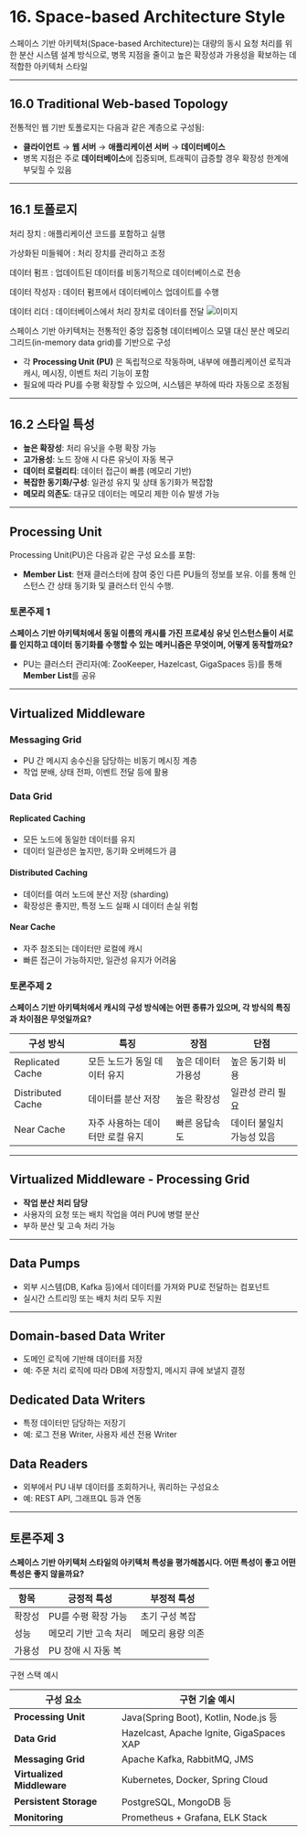 # 16. Space-based Architecture Style

스페이스 기반 아키텍처(Space-based Architecture)는 대량의 동시 요청 처리를 위한 분산 시스템 설계 방식으로, 병목 지점을 줄이고 높은 확장성과 가용성을 확보하는 데 적합한 아키텍처 스타일

---

## 16.0 Traditional Web-based Topology

전통적인 웹 기반 토폴로지는 다음과 같은 계층으로 구성됨:

- **클라이언트** → **웹 서버** → **애플리케이션 서버** → **데이터베이스**
- 병목 지점은 주로 **데이터베이스**에 집중되며, 트래픽이 급증할 경우 확장성 한계에 부딪힐 수 있음

---

## 16.1 토폴로지
처리 장치 : 애플리케이션 코드를 포함하고 실행

가상화된 미들웨어 : 처리 장치를 관리하고 조정

데이터 펌프 : 업데이트된 데이터를 비동기적으로 데이터베이스로 전송

데이터 작성자 : 데이터 펌프에서 데이터베이스 업데이트를 수행

데이터 리더 : 데이터베이스에서 처리 장치로 데이터를 전달
![이미지](https://miro.medium.com/v2/resize:fit:1100/format:webp/1*56ioxFRAcUfpGFVqcJCwvA.png)

스페이스 기반 아키텍처는 전통적인 중앙 집중형 데이터베이스 모델 대신 분산 메모리 그리드(in-memory data grid)를 기반으로 구성

- 각 **Processing Unit (PU)** 은 독립적으로 작동하며, 내부에 애플리케이션 로직과 캐시, 메시징, 이벤트 처리 기능이 포함
- 필요에 따라 PU를 수평 확장할 수 있으며, 시스템은 부하에 따라 자동으로 조정됨


---

## 16.2 스타일 특성

-  **높은 확장성**: 처리 유닛을 수평 확장 가능
-  **고가용성**: 노드 장애 시 다른 유닛이 자동 복구
-  **데이터 로컬리티**: 데이터 접근이 빠름 (메모리 기반)
-  **복잡한 동기화/구성**: 일관성 유지 및 상태 동기화가 복잡함
-  **메모리 의존도**: 대규모 데이터는 메모리 제한 이슈 발생 가능

---

## Processing Unit

Processing Unit(PU)은 다음과 같은 구성 요소를 포함:

- **Member List**: 현재 클러스터에 참여 중인 다른 PU들의 정보를 보유. 이를 통해 인스턴스 간 상태 동기화 및 클러스터 인식 수행.

###  토론주제 1
**스페이스 기반 아키텍처에서 동일 이름의 캐시를 가진 프로세싱 유닛 인스턴스들이 서로를 인지하고 데이터 동기화를 수행할 수 있는 메커니즘은 무엇이며, 어떻게 동작할까요?**

- PU는 클러스터 관리자(예: ZooKeeper, Hazelcast, GigaSpaces 등)를 통해 **Member List**를 공유

---

## Virtualized Middleware

### Messaging Grid

- PU 간 메시지 송수신을 담당하는 비동기 메시징 계층
- 작업 분배, 상태 전파, 이벤트 전달 등에 활용

### Data Grid

####  Replicated Caching
- 모든 노드에 동일한 데이터를 유지
- 데이터 일관성은 높지만, 동기화 오버헤드가 큼

####  Distributed Caching
- 데이터를 여러 노드에 분산 저장 (sharding)
- 확장성은 좋지만, 특정 노드 실패 시 데이터 손실 위험

####  Near Cache
- 자주 참조되는 데이터만 로컬에 캐시
- 빠른 접근이 가능하지만, 일관성 유지가 어려움

###  토론주제 2
**스페이스 기반 아키텍처에서 캐시의 구성 방식에는 어떤 종류가 있으며, 각 방식의 특징과 차이점은 무엇일까요?**

| 구성 방식         | 특징                             | 장점                      | 단점                       |
|------------------|----------------------------------|---------------------------|----------------------------|
| Replicated Cache | 모든 노드가 동일 데이터 유지     | 높은 데이터 가용성        | 높은 동기화 비용           |
| Distributed Cache| 데이터를 분산 저장                | 높은 확장성               | 일관성 관리 필요           |
| Near Cache       | 자주 사용하는 데이터만 로컬 유지 | 빠른 응답속도             | 데이터 불일치 가능성 있음  |

---

## Virtualized Middleware - Processing Grid

- **작업 분산 처리 담당**
- 사용자의 요청 또는 배치 작업을 여러 PU에 병렬 분산
- 부하 분산 및 고속 처리 가능

---

## Data Pumps

- 외부 시스템(DB, Kafka 등)에서 데이터를 가져와 PU로 전달하는 컴포넌트
- 실시간 스트리밍 또는 배치 처리 모두 지원

---

## Domain-based Data Writer

- 도메인 로직에 기반해 데이터를 저장
- 예: 주문 처리 로직에 따라 DB에 저장할지, 메시지 큐에 보낼지 결정

## Dedicated Data Writers

- 특정 데이터만 담당하는 저장기
- 예: 로그 전용 Writer, 사용자 세션 전용 Writer

## Data Readers

- 외부에서 PU 내부 데이터를 조회하거나, 쿼리하는 구성요소
- 예: REST API, 그래프QL 등과 연동

---

##  토론주제 3
**스페이스 기반 아키텍처 스타일의 아키텍처 특성을 평가해봅시다. 어떤 특성이 좋고 어떤 특성은 좋지 않을까요?**

| 항목 | 긍정적 특성 | 부정적 특성 |
|------|-------------|-------------|
| 확장성 | PU를 수평 확장 가능 | 초기 구성 복잡 |
| 성능 | 메모리 기반 고속 처리 | 메모리 용량 의존 |
| 가용성 | PU 장애 시 자동 복


구현 스택 예시

| 구성 요소                      | 구현 기술 예시                                 |
| -------------------------- | ---------------------------------------- |
| **Processing Unit**        | Java(Spring Boot), Kotlin, Node.js 등     |
| **Data Grid**              | Hazelcast, Apache Ignite, GigaSpaces XAP |
| **Messaging Grid**         | Apache Kafka, RabbitMQ, JMS              |
| **Virtualized Middleware** | Kubernetes, Docker, Spring Cloud         |
| **Persistent Storage**     | PostgreSQL, MongoDB 등                    |
| **Monitoring**             | Prometheus + Grafana, ELK Stack          |

